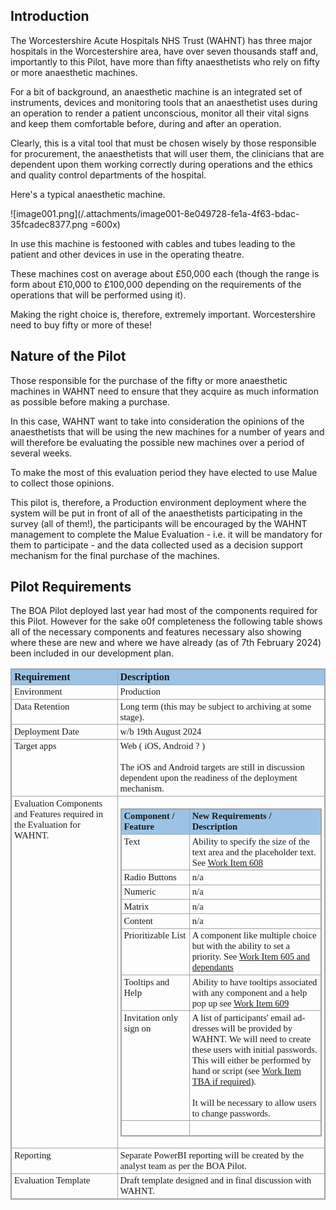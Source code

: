 ## Introduction
 
The Worcestershire Acute Hospitals NHS Trust (WAHNT) has three major hospitals in the Worcestershire area, have over seven thousands staff and, importantly to this Pilot, have more than fifty anaesthetists who rely on fifty or more anaesthetic machines.

 

For a bit of background, an anaesthetic machine is an integrated set of instruments, devices and monitoring tools that an anaesthetist uses during an operation to render a patient unconscious, monitor all their vital signs and keep them comfortable before, during and after an operation.

 

Clearly, this is a vital tool that must be chosen wisely by those responsible for procurement, the anaesthetists that will user them, the clinicians that are dependent upon them working correctly during operations and the ethics and quality control departments of the hospital.

 

Here's a typical anaesthetic machine.

![image001.png](/.attachments/image001-8e049728-fe1a-4f63-bdac-35fcadec8377.png =600x)

In use this machine is festooned with cables and tubes leading to the patient and other devices in use in the operating theatre.

These machines cost on average about £50,000 each (though the range is form about £10,000 to £100,000 depending on the requirements of the operations that will be performed using it).

Making the right choice is, therefore, extremely important. Worcestershire need to buy fifty or more of these!

## Nature of the Pilot

Those responsible for the purchase of the fifty or more anaesthetic machines in WAHNT need to ensure that they acquire as much information as possible before making a purchase.

In this case, WAHNT want to take into consideration the opinions of the anaesthetists that will be using the new machines for a number of years and will therefore be evaluating the possible new machines over a period of several weeks.

To make the most of this evaluation period they have elected to use Malue to collect those opinions.

This pilot is, therefore, a Production environment deployment where the system will be put in front of all of the anaesthetists participating in the survey (all of them!), the participants will be encouraged by the WAHNT management to complete the Malue Evaluation - i.e. it will be mandatory for them to participate - and the data collected used as a decision support mechanism for the final purchase of the machines.

## Pilot Requirements
 
The BOA Pilot deployed last year had most of the components required for this Pilot. However for the sake o0f completeness the following table shows all of the necessary components and features necessary also showing where these are new and where we have already (as of 7th February 2024) been included in our development plan.

<table border=1 cellpadding=0 cellspacing=0 valign=top style='direction:ltr;
 border-collapse:collapse;border-style:solid;border-color:#A3A3A3;border-width:
 1pt' title="" summary="">
 <tr>
  <td style='border-style:solid;border-color:#A3A3A3;border-width:1pt;
  background-color:#9CC3E5;vertical-align:top;width:2.327in;padding:2.0pt 3.0pt 2.0pt 3.0pt'>
  <p style='margin:0in;font-family:Calibri;font-size:12.0pt'><span
  style='font-weight:bold'>Requirement</span></p>
  </td>
  <td style='border-style:solid;border-color:#A3A3A3;border-width:1pt;
  background-color:#9CC3E5;vertical-align:top;width:4.5222in;padding:2.0pt 3.0pt 2.0pt 3.0pt'>
  <p style='margin:0in;font-family:Calibri;font-size:12.0pt'><span
  style='font-weight:bold'>Description</span></p>
  </td>
 </tr>
 <tr>
  <td style='border-style:solid;border-color:#A3A3A3;border-width:1pt;
  vertical-align:top;width:2.327in;padding:2.0pt 3.0pt 2.0pt 3.0pt'>
  <p style='margin:0in;font-family:Calibri;font-size:11.0pt'>Environment</p>
  </td>
  <td style='border-style:solid;border-color:#A3A3A3;border-width:1pt;
  vertical-align:top;width:4.5222in;padding:2.0pt 3.0pt 2.0pt 3.0pt'>
  <p style='margin:0in;font-family:Calibri;font-size:11.0pt'>Production</p>
  </td>
 </tr>
 <tr>
  <td style='border-style:solid;border-color:#A3A3A3;border-width:1pt;
  vertical-align:top;width:2.327in;padding:2.0pt 3.0pt 2.0pt 3.0pt'>
  <p style='margin:0in;font-family:Calibri;font-size:11.0pt'>Data Retention</p>
  </td>
  <td style='border-style:solid;border-color:#A3A3A3;border-width:1pt;
  vertical-align:top;width:4.5222in;padding:2.0pt 3.0pt 2.0pt 3.0pt'>
  <p style='margin:0in;font-family:Calibri;font-size:11.0pt'>Long term (this
  may be subject to archiving at some stage).</p>
  </td>
 </tr>
 <tr>
  <td style='border-style:solid;border-color:#A3A3A3;border-width:1pt;
  vertical-align:top;width:2.327in;padding:2.0pt 3.0pt 2.0pt 3.0pt'>
  <p style='margin:0in;font-family:Calibri;font-size:11.0pt'>Deployment Date</p>
  </td>
  <td style='border-style:solid;border-color:#A3A3A3;border-width:1pt;
  vertical-align:top;width:4.5222in;padding:2.0pt 3.0pt 2.0pt 3.0pt'>
  <p style='margin:0in;font-family:Calibri;font-size:11.0pt'>w/b 19th August
  2024</p>
  </td>
 </tr>
 <tr>
  <td style='border-style:solid;border-color:#A3A3A3;border-width:1pt;
  vertical-align:top;width:2.327in;padding:2.0pt 3.0pt 2.0pt 3.0pt'>
  <p style='margin:0in;font-family:Calibri;font-size:11.0pt'>Target apps</p>
  </td>
  <td style='border-style:solid;border-color:#A3A3A3;border-width:1pt;
  vertical-align:top;width:4.5298in;padding:2.0pt 3.0pt 2.0pt 3.0pt'>
  <p style='margin:0in;font-family:Calibri;font-size:11.0pt'>Web ( iOS, Android
  ? )</p>
  <p style='margin:0in;font-family:Calibri;font-size:11.0pt'>&nbsp;</p>
  <p style='margin:0in;font-family:Calibri;font-size:11.0pt'>The iOS and
  Android targets are still in discussion dependent upon the readiness of the
  deployment mechanism. </p>
  </td>
 </tr>
 <tr>
  <td style='border-style:solid;border-color:#A3A3A3;border-width:1pt;
  vertical-align:top;width:2.327in;padding:2.0pt 3.0pt 2.0pt 3.0pt'>
  <p style='margin:0in;font-family:Calibri;font-size:11.0pt'>Evaluation
  Components and Features required in the Evaluation for WAHNT.</p>
  </td>
  <td style='border-style:solid;border-color:#A3A3A3;border-width:1pt;
  vertical-align:top;width:4.6548in;padding:2.0pt 3.0pt 2.0pt 3.0pt'>
  <div style='direction:ltr'>
  <table border=1 cellpadding=0 cellspacing=0 valign=top style='direction:ltr;
   border-collapse:collapse;border-style:solid;border-color:#A3A3A3;border-width:
   1pt' title="" summary="">
   <tr>
    <td style='border-style:solid;border-color:#A3A3A3;border-width:1pt;
    background-color:#9CC3E5;vertical-align:top;width:1.2972in;padding:2.0pt 3.0pt 2.0pt 3.0pt'>
    <p style='margin:0in;font-family:Calibri;font-size:11.0pt'><span
    style='font-weight:bold'>Component / Feature</span></p>
    </td>
    <td style='border-style:solid;border-color:#A3A3A3;border-width:1pt;
    background-color:#9CC3E5;vertical-align:top;width:3.1743in;padding:2.0pt 3.0pt 2.0pt 3.0pt'>
    <p style='margin:0in;font-family:Calibri;font-size:11.0pt'><span
    style='font-weight:bold'>New Requirements / Description</span></p>
    </td>
   </tr>
   <tr>
    <td style='border-style:solid;border-color:#A3A3A3;border-width:1pt;
    vertical-align:top;width:1.2972in;padding:2.0pt 3.0pt 2.0pt 3.0pt'>
    <p style='margin:0in;font-family:Calibri;font-size:11.0pt'>Text</p>
    </td>
    <td style='border-style:solid;border-color:#A3A3A3;border-width:1pt;
    vertical-align:top;width:3.2034in;padding:2.0pt 3.0pt 2.0pt 3.0pt'>
    <p style='margin:0in;font-family:Calibri;font-size:11.0pt'><span
    lang=en-GB>Ability to specify the size of the text area and the placeholder
    text. See </span><a
    href="https://dev.azure.com/Malue/Malue%20Proof%20of%20Concept/_workitems/edit/608"><span
    lang=en-US>Work Item 608</span></a></p>
    </td>
   </tr>
   <tr>
    <td style='border-style:solid;border-color:#A3A3A3;border-width:1pt;
    vertical-align:top;width:1.2972in;padding:2.0pt 3.0pt 2.0pt 3.0pt'>
    <p style='margin:0in;font-family:Calibri;font-size:11.0pt'>Radio Buttons</p>
    </td>
    <td style='border-style:solid;border-color:#A3A3A3;border-width:1pt;
    vertical-align:top;width:3.1743in;padding:2.0pt 3.0pt 2.0pt 3.0pt'>
    <p style='margin:0in;font-family:Calibri;font-size:11.0pt'>n/a</p>
    </td>
   </tr>
   <tr>
    <td style='border-style:solid;border-color:#A3A3A3;border-width:1pt;
    vertical-align:top;width:1.2972in;padding:2.0pt 3.0pt 2.0pt 3.0pt'>
    <p style='margin:0in;font-family:Calibri;font-size:11.0pt'>Numeric</p>
    </td>
    <td style='border-style:solid;border-color:#A3A3A3;border-width:1pt;
    vertical-align:top;width:3.1743in;padding:2.0pt 3.0pt 2.0pt 3.0pt'>
    <p style='margin:0in;font-family:Calibri;font-size:11.0pt'>n/a</p>
    </td>
   </tr>
   <tr>
    <td style='border-style:solid;border-color:#A3A3A3;border-width:1pt;
    vertical-align:top;width:1.2972in;padding:2.0pt 3.0pt 2.0pt 3.0pt'>
    <p style='margin:0in;font-family:Calibri;font-size:11.0pt'>Matrix</p>
    </td>
    <td style='border-style:solid;border-color:#A3A3A3;border-width:1pt;
    vertical-align:top;width:3.1743in;padding:2.0pt 3.0pt 2.0pt 3.0pt'>
    <p style='margin:0in;font-family:Calibri;font-size:11.0pt'>n/a</p>
    </td>
   </tr>
   <tr>
    <td style='border-style:solid;border-color:#A3A3A3;border-width:1pt;
    vertical-align:top;width:1.2972in;padding:2.0pt 3.0pt 2.0pt 3.0pt'>
    <p style='margin:0in;font-family:Calibri;font-size:11.0pt'>Content</p>
    </td>
    <td style='border-style:solid;border-color:#A3A3A3;border-width:1pt;
    vertical-align:top;width:3.1743in;padding:2.0pt 3.0pt 2.0pt 3.0pt'>
    <p style='margin:0in;font-family:Calibri;font-size:11.0pt'>n/a</p>
    </td>
   </tr>
   <tr>
    <td style='border-style:solid;border-color:#A3A3A3;border-width:1pt;
    vertical-align:top;width:1.2972in;padding:2.0pt 3.0pt 2.0pt 3.0pt'>
    <p style='margin:0in;font-family:Calibri;font-size:11.0pt'>Prioritizable
    List</p>
    </td>
    <td style='border-style:solid;border-color:#A3A3A3;border-width:1pt;
    vertical-align:top;width:3.1743in;padding:2.0pt 3.0pt 2.0pt 3.0pt'>
    <p style='margin:0in;font-family:Calibri;font-size:11.0pt'>A component like
    multiple choice but with the ability to set a priority. See <a
    href="https://dev.azure.com/Malue/Malue%20Proof%20of%20Concept/_workitems/edit/605">Work
    Item 605 and dependants</a></p>
    </td>
   </tr>
   <tr>
    <td style='border-style:solid;border-color:#A3A3A3;border-width:1pt;
    vertical-align:top;width:1.3145in;padding:2.0pt 3.0pt 2.0pt 3.0pt'>
    <p style='margin:0in;font-family:Calibri;font-size:11.0pt'>Tooltips and
    Help</p>
    </td>
    <td style='border-style:solid;border-color:#A3A3A3;border-width:1pt;
    vertical-align:top;width:3.2263in;padding:2.0pt 3.0pt 2.0pt 3.0pt'>
    <p style='margin:0in;font-family:Calibri;font-size:11.0pt'>Ability to have
    tooltips associated with any component and a help pop up see <a
    href="https://dev.azure.com/Malue/Malue%20Proof%20of%20Concept/_workitems/edit/609">Work
    Item 609</a></p>
    </td>
   </tr>
   <tr>
    <td style='border-style:solid;border-color:#A3A3A3;border-width:1pt;
    vertical-align:top;width:1.2972in;padding:2.0pt 3.0pt 2.0pt 3.0pt'>
    <p style='margin:0in;font-family:Calibri;font-size:11.0pt'>Invitation only
    sign on</p>
    </td>
    <td style='border-style:solid;border-color:#A3A3A3;border-width:1pt;
    vertical-align:top;width:3.2305in;padding:2.0pt 3.0pt 2.0pt 3.0pt'>
    <p style='margin:0in;font-family:Calibri;font-size:11.0pt'><span
    lang=en-GB>A list of participants' email addresses will be provided by
    WAHNT. We will need to create these users with initial passwords. This will
    either be performed by hand or script (see </span><a href="http://"><span
    lang=en-US>Work Item TBA if required</span></a><span lang=en-GB>).</span></p>
    <p style='margin:0in;font-family:Calibri;font-size:11.0pt'>&nbsp;</p>
    <p style='margin:0in;font-family:Calibri;font-size:11.0pt'>It will be
    necessary to allow users to change passwords. </p>
    </td>
   </tr>
   <tr>
    <td style='border-style:solid;border-color:#A3A3A3;border-width:1pt;
    vertical-align:top;width:1.2972in;padding:2.0pt 3.0pt 2.0pt 3.0pt'>
    <p style='margin:0in;font-family:Calibri;font-size:11.0pt'>&nbsp;</p>
    </td>
    <td style='border-style:solid;border-color:#A3A3A3;border-width:1pt;
    vertical-align:top;width:3.1743in;padding:2.0pt 3.0pt 2.0pt 3.0pt'>
    <p style='margin:0in;font-family:Calibri;font-size:11.0pt' lang=en-US>&nbsp;</p>
    </td>
   </tr>
  </table>
  </div>
  </td>
 </tr>
 <tr>
  <td style='border-style:solid;border-color:#A3A3A3;border-width:1pt;
  vertical-align:top;width:2.327in;padding:2.0pt 3.0pt 2.0pt 3.0pt'>
  <p style='margin:0in;font-family:Calibri;font-size:11.0pt'>Reporting</p>
  </td>
  <td style='border-style:solid;border-color:#A3A3A3;border-width:1pt;
  vertical-align:top;width:4.5222in;padding:2.0pt 3.0pt 2.0pt 3.0pt'>
  <p style='margin:0in;font-family:Calibri;font-size:11.0pt'>Separate PowerBI
  reporting will be created by the analyst team as per the BOA Pilot.</p>
  </td>
 </tr>
 <tr>
  <td style='border-style:solid;border-color:#A3A3A3;border-width:1pt;
  vertical-align:top;width:2.327in;padding:2.0pt 3.0pt 2.0pt 3.0pt'>
  <p style='margin:0in;font-family:Calibri;font-size:11.0pt'>Evaluation
  Template</p>
  </td>
  <td style='border-style:solid;border-color:#A3A3A3;border-width:1pt;
  vertical-align:top;width:4.5222in;padding:2.0pt 3.0pt 2.0pt 3.0pt'>
  <p style='margin:0in;font-family:Calibri;font-size:11.0pt'>Draft template
  designed and in final discussion with WAHNT. </p>
  </td>
 </tr>
</table>

</div>

</div>

</div>

</div>

<div>

<p style='margin:0in'>&nbsp;</p>

<p style='text-align:left;margin:0in;font-family:Arial;font-size:9pt;
color:#969696;direction:ltr'></p>

</div>
